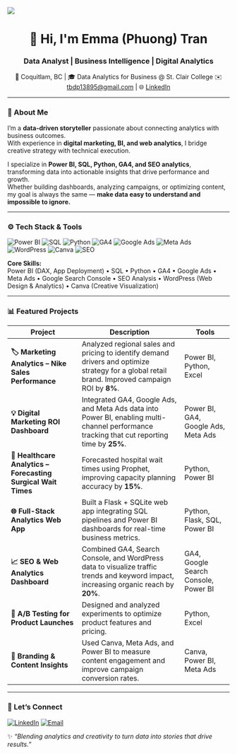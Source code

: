 ![](https://komarev.com/ghpvc/?username=tbdp138&label=Profile%20views&color=0e75b6&style=flat)

<h1 align="center">👋 Hi, I'm Emma (Phuong) Tran</h1>
<h3 align="center">Data Analyst | Business Intelligence | Digital Analytics</h3>

<p align="center">
📍 Coquitlam, BC | 🎓 Data Analytics for Business @ St. Clair College  
✉️ <a href="mailto:tbdp13895@gmail.com">tbdp13895@gmail.com</a> | 🌐 <a href="https://www.linkedin.com/in/tbdp138/">LinkedIn</a>
</p>

---

### 🧠 About Me
I’m a **data-driven storyteller** passionate about connecting analytics with business outcomes.  
With experience in **digital marketing, BI, and web analytics**, I bridge creative strategy with technical execution.  

I specialize in **Power BI, SQL, Python, GA4, and SEO analytics**, transforming data into actionable insights that drive performance and growth.  
Whether building dashboards, analyzing campaigns, or optimizing content, my goal is always the same — **make data easy to understand and impossible to ignore.**

---

### ⚙️ Tech Stack & Tools
<p align="left">
  <img src="https://img.shields.io/badge/Power%20BI-F2C811?style=for-the-badge&logo=Power%20BI&logoColor=black" alt="Power BI"/>
  <img src="https://img.shields.io/badge/SQL-025E8C?style=for-the-badge&logo=postgresql&logoColor=white" alt="SQL"/>
  <img src="https://img.shields.io/badge/Python-3776AB?style=for-the-badge&logo=python&logoColor=white" alt="Python"/>
  <img src="https://img.shields.io/badge/Google%20Analytics%204-4285F4?style=for-the-badge&logo=google-analytics&logoColor=white" alt="GA4"/>
  <img src="https://img.shields.io/badge/Google%20Ads-4285F4?style=for-the-badge&logo=google-ads&logoColor=white" alt="Google Ads"/>
  <img src="https://img.shields.io/badge/Meta%20Ads-1877F2?style=for-the-badge&logo=meta&logoColor=white" alt="Meta Ads"/>
  <img src="https://img.shields.io/badge/WordPress-21759B?style=for-the-badge&logo=wordpress&logoColor=white" alt="WordPress"/>
  <img src="https://img.shields.io/badge/Canva-00C4CC?style=for-the-badge&logo=canva&logoColor=white" alt="Canva"/>
  <img src="https://img.shields.io/badge/SEO-34A853?style=for-the-badge&logo=google-search-console&logoColor=white" alt="SEO"/>
</p>

**Core Skills:**  
Power BI (DAX, App Deployment) • SQL • Python • GA4 • Google Ads • Meta Ads • Google Search Console • SEO Analysis • WordPress (Web Design & Analytics) • Canva (Creative Visualization)

---

### 📊 Featured Projects

| Project | Description | Tools |
|----------|--------------|-------|
| **🏷 Marketing Analytics – Nike Sales Performance** | Analyzed regional sales and pricing to identify demand drivers and optimize strategy for a global retail brand. Improved campaign ROI by **8%**. | Power BI, Python, Excel |
| **💡 Digital Marketing ROI Dashboard** | Integrated GA4, Google Ads, and Meta Ads data into Power BI, enabling multi-channel performance tracking that cut reporting time by **25%**. | Power BI, GA4, Google Ads, Meta Ads |
| **🏥 Healthcare Analytics – Forecasting Surgical Wait Times** | Forecasted hospital wait times using Prophet, improving capacity planning accuracy by **15%**. | Python, Power BI |
| **🌐 Full-Stack Analytics Web App** | Built a Flask + SQLite web app integrating SQL pipelines and Power BI dashboards for real-time business metrics. | Python, Flask, SQL, Power BI |
| **📈 SEO & Web Analytics Dashboard** | Combined GA4, Search Console, and WordPress data to visualize traffic trends and keyword impact, increasing organic reach by **20%**. | GA4, Google Search Console, Power BI |
| **🧠 A/B Testing for Product Launches** | Designed and analyzed experiments to optimize product features and pricing. | Python, Excel |
| **🎨 Branding & Content Insights** | Used Canva, Meta Ads, and Power BI to measure content engagement and improve campaign conversion rates. | Canva, Power BI, Meta Ads |

---

### 💬 Let’s Connect
<p align="left">
  <a href="https://www.linkedin.com/in/tbdp138/" target="_blank"><img src="https://img.shields.io/badge/LinkedIn-0077B5?style=for-the-badge&logo=linkedin&logoColor=white" alt="LinkedIn"/></a>
  <a href="mailto:tbdp13895@gmail.com"><img src="https://img.shields.io/badge/Email-D14836?style=for-the-badge&logo=gmail&logoColor=white" alt="Email"/></a>
</p>

✨ *“Blending analytics and creativity to turn data into stories that drive results.”*

